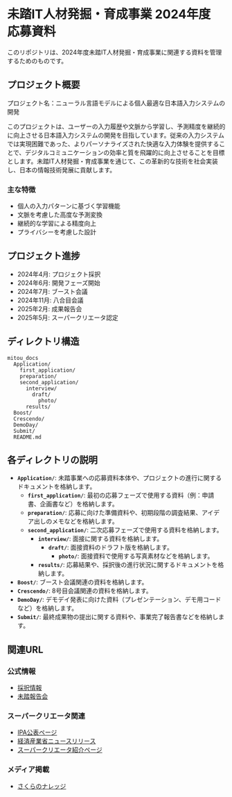 # 未踏IT人材発掘・育成事業 2024年度 応募資料

このリポジトリは、2024年度未踏IT人材発掘・育成事業に関連する資料を管理するためのものです。

## プロジェクト概要

プロジェクト名：ニューラル言語モデルによる個人最適な日本語入力システムの開発

このプロジェクトは、ユーザーの入力履歴や文脈から学習し、予測精度を継続的に向上させる日本語入力システムの開発を目指しています。従来の入力システムでは実現困難であった、よりパーソナライズされた快適な入力体験を提供することで、デジタルコミュニケーションの効率と質を飛躍的に向上させることを目標とします。未踏IT人材発掘・育成事業を通じて、この革新的な技術を社会実装し、日本の情報技術発展に貢献します。

### 主な特徴
- 個人の入力パターンに基づく学習機能
- 文脈を考慮した高度な予測変換
- 継続的な学習による精度向上
- プライバシーを考慮した設計

## プロジェクト進捗

- 2024年4月: プロジェクト採択
- 2024年6月: 開発フェーズ開始
- 2024年7月: ブースト会議
- 2024年11月: 八合目会議
- 2025年2月: 成果報告会
- 2025年5月: スーパークリエータ認定

## ディレクトリ構造

```
mitou_docs
  Application/
    first_application/
    preparation/
    second_application/
      interview/
        draft/
          photo/
      results/
  Boost/
  Crescendo/
  DemoDay/
  Submit/
  README.md
```

## 各ディレクトリの説明

*   **`Application/`**: 未踏事業への応募資料本体や、プロジェクトの進行に関するドキュメントを格納します。
    *   **`first_application/`**: 最初の応募フェーズで使用する資料（例：申請書、企画書など）を格納します。
    *   **`preparation/`**: 応募に向けた準備資料や、初期段階の調査結果、アイデア出しのメモなどを格納します。
    *   **`second_application/`**: 二次応募フェーズで使用する資料を格納します。
        *   **`interview/`**: 面接に関する資料を格納します。
            *   **`draft/`**: 面接資料のドラフト版を格納します。
                *   **`photo/`**: 面接資料で使用する写真素材などを格納します。
        *   **`results/`**: 応募結果や、採択後の進行状況に関するドキュメントを格納します。
*   **`Boost/`**: ブースト会議関連の資料を格納します。
*   **`Crescendo/`**: 8号目会議関連の資料を格納します。
*   **`DemoDay/`**: デモデイ発表に向けた資料（プレゼンテーション、デモ用コードなど）を格納します。
*   **`Submit/`**: 最終成果物の提出に関する資料や、事業完了報告書などを格納します。

## 関連URL

### 公式情報
- [採択情報](https://www.ipa.go.jp/jinzai/mitou/it/2024/gaiyou-ok-3.html)
- [未踏報告会](https://www.youtube.com/watch?v=VMZI8by73as)

### スーパークリエータ関連
- [IPA公表ページ](https://www.ipa.go.jp/jinzai/mitou/it/2024/supercreator.html)
- [経済産業省ニュースリリース](https://www.meti.go.jp/press/2025/05/20250529001/20250529001.html)
- [スーパークリエータ紹介ページ](https://www.ipa.go.jp/jinzai/mitou/koubo/career/super-creator.html)

### メディア掲載
- [さくらのナレッジ](https://knowledge.sakura.ad.jp/42901/)